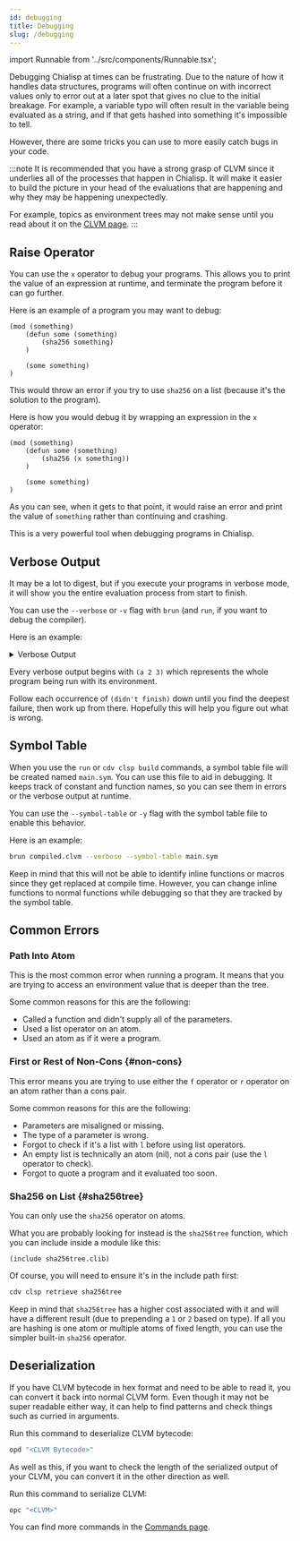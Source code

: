 ```yaml
---
id: debugging
title: Debugging
slug: /debugging
---
```


import Runnable from '../src/components/Runnable.tsx';

Debugging Chialisp at times can be frustrating. Due to the nature of how it handles data structures, programs will often continue on with incorrect values only to error out at a later spot that gives no clue to the initial breakage. For example, a variable typo will often result in the variable being evaluated as a string, and if that gets hashed into something it's impossible to tell.

However, there are some tricks you can use to more easily catch bugs in your code.

:::note
It is recommended that you have a strong grasp of CLVM since it underlies all of the processes that happen in Chialisp. It will make it easier to build the picture in your head of the evaluations that are happening and why they may be happening unexpectedly.

For example, topics as environment trees may not make sense until you read about it on the [CLVM page](/clvm).
:::

## Raise Operator

You can use the `x` operator to debug your programs. This allows you to print the value of an expression at runtime, and terminate the program before it can go further.

Here is an example of a program you may want to debug:

<Runnable flavor='chialisp' input='(hello)'>

```chialisp
(mod (something)
    (defun some (something)
        (sha256 something)
    )

    (some something)
)
```

</Runnable>

This would throw an error if you try to use `sha256` on a list (because it's the solution to the program).

Here is how you would debug it by wrapping an expression in the `x` operator:

<Runnable flavor='chialisp' input='(hello)'>

```chialisp
(mod (something)
    (defun some (something)
        (sha256 (x something))
    )

    (some something)
)
```

</Runnable>

As you can see, when it gets to that point, it would raise an error and print the value of `something` rather than continuing and crashing.

This is a very powerful tool when debugging programs in Chialisp.

## Verbose Output

It may be a lot to digest, but if you execute your programs in verbose mode, it will show you the entire evaluation process from start to finish.

You can use the `--verbose` or `-v` flag with `brun` (and `run`, if you want to debug the compiler).

Here is an example:

<details>
  <summary>Verbose Output</summary>

```chialisp
brun '(c (sha256 0xdeadbeef) ())' '()' --verbose

FAIL: path into atom ()

(a 2 3) [((c (sha256 0xdeadbeef) ()))] => (didn't finish)

3 [((c (sha256 0xdeadbeef) ()))] => ()

2 [((c (sha256 0xdeadbeef) ()))] => (c (sha256 0xdeadbeef) ())

(c (sha256 0xdeadbeef) ()) [()] => (didn't finish)

() [()] => ()

(sha256 0xdeadbeef) [()] => (didn't finish)

0xdeadbeef [()] => (didn't finish)
```

In this example, we see that it is trying to run `0xdeadbeef` as a program to access a value in the environment. However, the environment is just `()` which is obviously not deep enough, so it throws an error.

We should have quoted the atom before we passed it to `sha256`. In Chialisp, you don't need to quote atoms, but we are executing CLVM.

</details>

Every verbose output begins with `(a 2 3)` which represents the whole program being run with its environment.

Follow each occurrence of `(didn't finish)` down until you find the deepest failure, then work up from there. Hopefully this will help you figure out what is wrong.

## Symbol Table

When you use the `run` or `cdv clsp build` commands, a symbol table file will be created named `main.sym`. You can use this file to aid in debugging. It keeps track of constant and function names, so you can see them in errors or the verbose output at runtime.

You can use the `--symbol-table` or `-y` flag with the symbol table file to enable this behavior.

Here is an example:

```bash
brun compiled.clvm --verbose --symbol-table main.sym
```

Keep in mind that this will not be able to identify inline functions or macros since they get replaced at compile time. However, you can change inline functions to normal functions while debugging so that they are tracked by the symbol table.

## Common Errors

### Path Into Atom

This is the most common error when running a program. It means that you are trying to access an environment value that is deeper than the tree.

Some common reasons for this are the following:

- Called a function and didn't supply all of the parameters.
- Used a list operator on an atom.
- Used an atom as if it were a program.

### First or Rest of Non-Cons {#non-cons}

This error means you are trying to use either the `f` operator or `r` operator on an atom rather than a cons pair.

Some common reasons for this are the following:

- Parameters are misaligned or missing.
- The type of a parameter is wrong.
- Forgot to check if it's a list with `l` before using list operators.
- An empty list is technically an atom (nil), not a cons pair (use the `l` operator to check).
- Forgot to quote a program and it evaluated too soon.

### Sha256 on List {#sha256tree}

You can only use the `sha256` operator on atoms.

What you are probably looking for instead is the `sha256tree` function, which you can include inside a module like this:

```chialisp
(include sha256tree.clib)
```

Of course, you will need to ensure it's in the include path first:

```bash
cdv clsp retrieve sha256tree
```

Keep in mind that `sha256tree` has a higher cost associated with it and will have a different result (due to prepending a `1` or `2` based on type). If all you are hashing is one atom or multiple atoms of fixed length, you can use the simpler built-in `sha256` operator.

## Deserialization

If you have CLVM bytecode in hex format and need to be able to read it, you can convert it back into normal CLVM form. Even though it may not be super readable either way, it can help to find patterns and check things such as curried in arguments.

Run this command to deserialize CLVM bytecode:

```bash
opd "<CLVM Bytecode>"
```

As well as this, if you want to check the length of the serialized output of your CLVM, you can convert it in the other direction as well.

Run this command to serialize CLVM:

```bash
opc "<CLVM>"
```

You can find more commands in the [Commands page](/commands).
